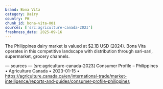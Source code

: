 ```yaml
---
brand: Bona Vita
category: Dairy
country: PH
chunk_id: bona-vita-001
sources: ['src:agriculture-canada-2023']
freshness_date: 2025-09-16
---
```


The Philippines dairy market is valued at $2.1B USD (2024). Bona Vita operates in this competitive landscape with distribution through sari-sari, supermarket, grocery channels.

— sources —
[src:agriculture-canada-2023] Consumer Profile – Philippines • Agriculture Canada • 2023-01-15 • https://agriculture.canada.ca/en/international-trade/market-intelligence/reports-and-guides/consumer-profile-philippines
